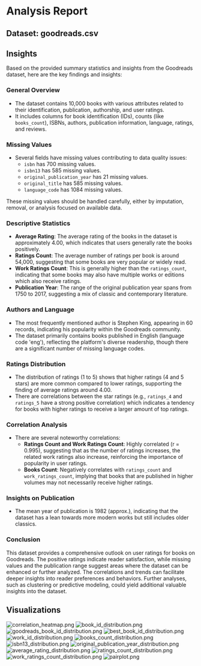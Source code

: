 # Analysis Report

## Dataset: goodreads.csv

## Insights
Based on the provided summary statistics and insights from the Goodreads dataset, here are the key findings and insights:

### General Overview
- The dataset contains 10,000 books with various attributes related to their identification, publication, authorship, and user ratings.
- It includes columns for book identification (IDs), counts (like `books_count`), ISBNs, authors, publication information, language, ratings, and reviews.

### Missing Values
- Several fields have missing values contributing to data quality issues:
  - `isbn` has 700 missing values.
  - `isbn13` has 585 missing values.
  - `original_publication_year` has 21 missing values.
  - `original_title` has 585 missing values.
  - `language_code` has 1084 missing values.
  
These missing values should be handled carefully, either by imputation, removal, or analysis focused on available data.

### Descriptive Statistics
- **Average Rating**: The average rating of the books in the dataset is approximately 4.00, which indicates that users generally rate the books positively.
- **Ratings Count**: The average number of ratings per book is around 54,000, suggesting that some books are very popular or widely read.
- **Work Ratings Count**: This is generally higher than the `ratings_count`, indicating that some books may also have multiple works or editions which also receive ratings.
- **Publication Year**: The range of the original publication year spans from 1750 to 2017, suggesting a mix of classic and contemporary literature.

### Authors and Language
- The most frequently mentioned author is Stephen King, appearing in 60 records, indicating his popularity within the Goodreads community.
- The dataset primarily contains books published in English (language code 'eng'), reflecting the platform's diverse readership, though there are a significant number of missing language codes.

### Ratings Distribution
- The distribution of ratings (1 to 5) shows that higher ratings (4 and 5 stars) are more common compared to lower ratings, supporting the finding of average ratings around 4.00.
- There are correlations between the star ratings (e.g., `ratings_4` and `ratings_5` have a strong positive correlation) which indicates a tendency for books with higher ratings to receive a larger amount of top ratings.

### Correlation Analysis
- There are several noteworthy correlations:
  - **Ratings Count and Work Ratings Count**: Highly correlated (r = 0.995), suggesting that as the number of ratings increases, the related work ratings also increase, reinforcing the importance of popularity in user ratings.
  - **Books Count**: Negatively correlates with `ratings_count` and `work_ratings_count`, implying that books that are published in higher volumes may not necessarily receive higher ratings.
  
### Insights on Publication
- The mean year of publication is 1982 (approx.), indicating that the dataset has a lean towards more modern works but still includes older classics.

### Conclusion
This dataset provides a comprehensive outlook on user ratings for books on Goodreads. The positive ratings indicate reader satisfaction, while missing values and the publication range suggest areas where the dataset can be enhanced or further analyzed. The correlations and trends can facilitate deeper insights into reader preferences and behaviors. Further analyses, such as clustering or predictive modeling, could yield additional valuable insights into the dataset.

## Visualizations

![correlation_heatmap.png](correlation_heatmap.png)
![book_id_distribution.png](book_id_distribution.png)
![goodreads_book_id_distribution.png](goodreads_book_id_distribution.png)
![best_book_id_distribution.png](best_book_id_distribution.png)
![work_id_distribution.png](work_id_distribution.png)
![books_count_distribution.png](books_count_distribution.png)
![isbn13_distribution.png](isbn13_distribution.png)
![original_publication_year_distribution.png](original_publication_year_distribution.png)
![average_rating_distribution.png](average_rating_distribution.png)
![ratings_count_distribution.png](ratings_count_distribution.png)
![work_ratings_count_distribution.png](work_ratings_count_distribution.png)
![pairplot.png](pairplot.png)
